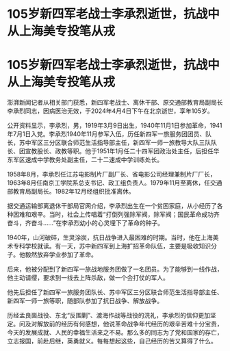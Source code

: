 # 105岁新四军老战士李承烈逝世，抗战中从上海美专投笔从戎

# 105岁新四军老战士李承烈逝世，抗战中从上海美专投笔从戎

澎湃新闻记者从相关部门获悉，新四军老战士、离休干部、原交通部教育局副局长李承烈同志，因病医治无效，于2024年4月4日下午在北京逝世，享年105岁。

公开资料显示，李承烈，男，1919年3月9日出生，1940年11月1日参加革命，1941年7月1日入党。李承烈1940年11月参军入伍，历任新四军一旅服务团团员、队长，苏中军区三分区联合师范生活指导部主任，新四军一师一旅教导大队三队队长、团宣教股长、政教等职。他于1951年1月任二十四军团政治处主任，后担任华东军区速成中学教务处副主任，二十二速成中学训练处长。

1958年8月，李承烈任江苏电影制片厂副厂长、省电影公司经理兼制片厂厂长，1963年8月任南京工学院系总支书记、政工组负责人。1979年11月至离休，任交通部教育局副局长。1982年12月经组织批准离休。

据交通运输部离退休干部局官网介绍，李承烈出生在一个贫困家庭，从小经历了各种困难和艰辛。当时，社会上传唱着“打倒列强除军阀，除军阀；国民革命成功齐奋斗，齐奋斗……”在李承烈幼小的心灵埋下了革命的种子。

1940年，山河破碎，生灵涂炭，抗日战争进入最困难的时期。当时，他在上海美术专科学校就读。有一天，苏中新四军到上海扩招革命队伍，主要是吸收知识分子。他毅然放弃学业参加了革命。

后来，他被分配到了新四军一旅战地服务团做了一名团员。为了能够到一线作战，他主动请缨，要求到一线去上阵杀敌，做一个会打仗的军人。

他先后担任了新四军一旅服务团队长、苏中军区三分区联合师范生活指导部主任、新四军一师一旅等职，随部队参加了抗日战争、解放战争。

历经孟良崮战役、东北“反围剿”、渡海作战等战役的洗礼，李承烈的信仰更加坚定。问及对解放前的经历有何感想，他说革命战争年代经历的艰辛苦难十分宝贵，今天的发展成就、人民的幸福生活来之不易。那么多的同志为了党和国家的存亡，立志报国，前赴后继，英勇就义。每每想起这些，自己经历的苦又算得了什么。

